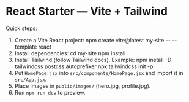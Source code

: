 # React Starter — Vite + Tailwind

Quick steps:
1. Create a Vite React project:
   npm create vite@latest my-site -- --template react
2. Install dependencies:
   cd my-site
   npm install
3. Install Tailwind (follow Tailwind docs). Example:
   npm install -D tailwindcss postcss autoprefixer
   npx tailwindcss init -p
4. Put `HomePage.jsx` into `src/components/HomePage.jsx` and import it in `src/App.jsx`.
5. Place images in `public/images/` (hero.jpg, profile.jpg).
6. Run `npm run dev` to preview.

